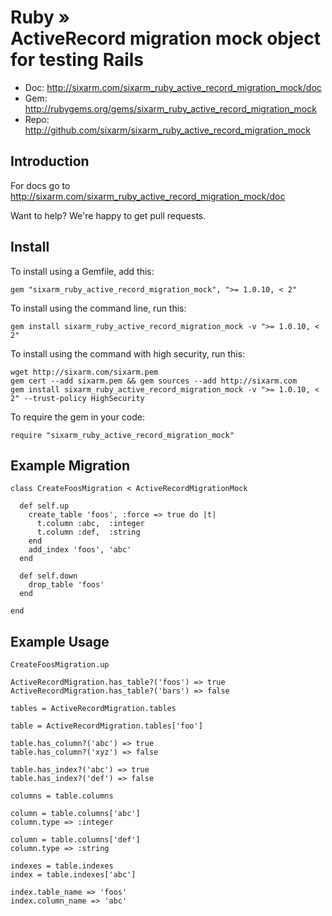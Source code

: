 # Ruby » <br> ActiveRecord migration mock object for testing Rails

* Doc: <http://sixarm.com/sixarm_ruby_active_record_migration_mock/doc>
* Gem: <http://rubygems.org/gems/sixarm_ruby_active_record_migration_mock>
* Repo: <http://github.com/sixarm/sixarm_ruby_active_record_migration_mock>
<!--HEADER-SHUT-->


## Introduction

For docs go to <http://sixarm.com/sixarm_ruby_active_record_migration_mock/doc>

Want to help? We're happy to get pull requests.


<!--INSTALL-OPEN-->

## Install

To install using a Gemfile, add this:

    gem "sixarm_ruby_active_record_migration_mock", ">= 1.0.10, < 2"

To install using the command line, run this:

    gem install sixarm_ruby_active_record_migration_mock -v ">= 1.0.10, < 2"

To install using the command with high security, run this:

    wget http://sixarm.com/sixarm.pem
    gem cert --add sixarm.pem && gem sources --add http://sixarm.com
    gem install sixarm_ruby_active_record_migration_mock -v ">= 1.0.10, < 2" --trust-policy HighSecurity

To require the gem in your code:

    require "sixarm_ruby_active_record_migration_mock"

<!--INSTALL-SHUT-->


## Example Migration


    class CreateFoosMigration < ActiveRecordMigrationMock

      def self.up
        create_table 'foos', :force => true do |t|
          t.column :abc,  :integer
          t.column :def,  :string
        end
        add_index 'foos', 'abc'
      end

      def self.down
        drop_table 'foos'
      end

    end


## Example Usage

    CreateFoosMigration.up

    ActiveRecordMigration.has_table?('foos') => true
    ActiveRecordMigration.has_table?('bars') => false

    tables = ActiveRecordMigration.tables

    table = ActiveRecordMigration.tables['foo']

    table.has_column?('abc') => true
    table.has_column?('xyz') => false

    table.has_index?('abc') => true
    table.has_index?('def') => false

    columns = table.columns

    column = table.columns['abc']
    column.type => :integer

    column = table.columns['def']
    column.type => :string

    indexes = table.indexes
    index = table.indexes['abc']

    index.table_name => 'foos'
    index.column_name => 'abc'
